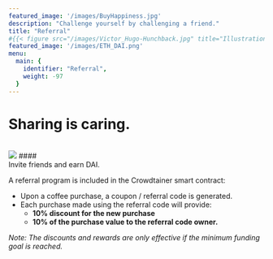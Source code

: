 ```yaml
---
featured_image: '/images/BuyHappiness.jpg'
description: "Challenge yourself by challenging a friend."
title: "Referral"
#{{< figure src="/images/Victor_Hugo-Hunchback.jpg" title="Illustration from Victor Hugo et son temps (1881)" >}}
featured_image: '/images/ETH_DAI.png'
menu:
  main: {
    identifier: "Referral",
    weight: -97
  }
---
```


# <div class="tc">Sharing is caring.</div>
<br /> 
<img class="img50-50 center" src="/images/DAI_120.png">
<!-- ![DAI Symbol](/images/DAI_120.png "DAI symbol") -->
#### <div class="tc">Invite friends and earn DAI.</div>

A referral program is included in the Crowdtainer smart contract:

* Upon a coffee purchase, a coupon / referral code is generated.
* Each purchase made using the referral code will provide:
  *  **10% discount for the new purchase**
  *  **10% of the purchase value to the referral code owner.**

*Note: The discounts and rewards are only effective if the minimum funding goal is reached.* 